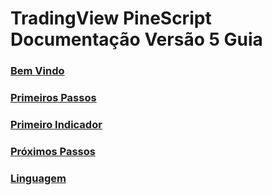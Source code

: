 
# TradingView PineScript Documentação Versão 5 Guia

### [Bem Vindo](./00_bem_vindo.md)

### [Primeiros Passos](01_primeiros_passos.md)

### [Primeiro Indicador](02_primeiro_indicador.md)

### [Próximos Passos](03_proximos_passos.md)

### [Linguagem](04_linguagem.md)
